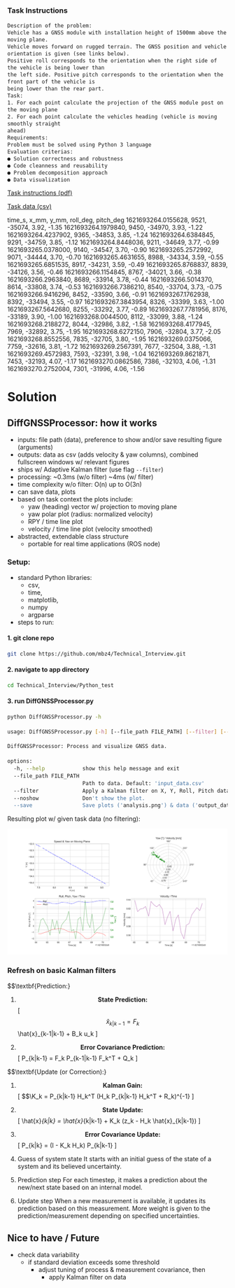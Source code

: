 
### Task Instructions

```
Description of the problem:
Vehicle has a GNSS module with installation height of 1500mm above the moving plane.
Vehicle moves forward on rugged terrain. The GNSS position and vehicle orientation is given (see links below).
Positive roll corresponds to the orientation when the right side of the vehicle is being lower than
the left side. Positive pitch corresponds to the orientation when the front part of the vehicle is
being lower than the rear part.
Task:
1. For each point calculate the projection of the GNSS module post on the moving plane
2. For each point calculate the vehicles heading (vehicle is moving smoothly straight
ahead)
Requirements:
Problem must be solved using Python 3 language
Evaluation criterias:
● Solution correctness and robustness
● Code cleanness and reusability
● Problem decomposition approach
● Data visualization
```
[Task instructions (pdf)](https://github.com/mbz4/Technical_Interview/blob/main/Python_test/Test%20task%20for%20Python%20language%20skills.pdf)

[Task data (csv)](https://github.com/mbz4/Technical_Interview/blob/main/Python_test/input_data.csv)

time_s, x_mm, y_mm, roll_deg, pitch_deg
1621693264.0155628, 9521, -35074, 3.92, -1.35
1621693264.1979840, 9450, -34970, 3.93, -1.22
1621693264.4237902, 9365, -34853, 3.85, -1.24
1621693264.6384845, 9291, -34759, 3.85, -1.12
1621693264.8448036, 9211, -34649, 3.77, -0.99
1621693265.0378000, 9140, -34547, 3.70, -0.90
1621693265.2572992, 9071, -34444, 3.70, -0.70
1621693265.4631655, 8988, -34334, 3.59, -0.55
1621693265.6851535, 8917, -34231, 3.59, -0.49
1621693265.8768837, 8839, -34126, 3.56, -0.46
1621693266.1154845, 8767, -34021, 3.66, -0.38
1621693266.2963840, 8689, -33914, 3.78, -0.44
1621693266.5014370, 8614, -33808, 3.74, -0.53
1621693266.7386210, 8540, -33704, 3.73, -0.75
1621693266.9416296, 8452, -33590, 3.66, -0.91
1621693267.1762938, 8392, -33494, 3.55, -0.97
1621693267.3843954, 8326, -33399, 3.63, -1.00
1621693267.5642680, 8255, -33292, 3.77, -0.89
1621693267.7781956, 8176, -33189, 3.90, -1.00
1621693268.0044500, 8112, -33099, 3.88, -1.24
1621693268.2188272, 8044, -32986, 3.82, -1.58
1621693268.4177945, 7969, -32892, 3.75, -1.95
1621693268.6272150, 7906, -32804, 3.77, -2.05
1621693268.8552556, 7835, -32705, 3.80, -1.95
1621693269.0375066, 7759, -32616, 3.81, -1.72
1621693269.2567391, 7677, -32504, 3.88, -1.31
1621693269.4572983, 7593, -32391, 3.98, -1.04
1621693269.8621871, 7453, -32193, 4.07, -1.17
1621693270.0862586, 7386, -32103, 4.06, -1.31
1621693270.2752004, 7301, -31996, 4.06, -1.56


# Solution

## DiffGNSSProcessor: how it works

- inputs: file path (data), preference to show and/or save resulting figure (arguments)
- outputs: data as csv (adds velocity & yaw columns), combined fullscreen windows w/ relevant figures
- ships w/ Adaptive Kalman filter (use flag ```--filter```)
- processing: ~0.3ms (w/o filter) ~4ms (w/ filter)
- time complexity w/o filter: O(n) up to O(3n)
- can save data, plots
- based on task context the plots include:
    - yaw (heading) vector w/ projection to moving plane
    - yaw polar plot (radius: normalized velocity)
    - RPY / time line plot
    - velocity / time line plot (velocity smoothed)
- abstracted, extendable class structure
    - portable for real time applications (ROS node)

### Setup:

- standard Python libraries: 
    - csv, 
    - time, 
    - matplotlib, 
    - numpy
    - argparse
- steps to run:
#### 1. git clone repo
```bash
git clone https://github.com/mbz4/Technical_Interview.git
```
#### 2. navigate to app directory
```bash
cd Technical_Interview/Python_test
```
#### 3. run DiffGNSSProcessor.py
```bash
python DiffGNSSProcessor.py -h

usage: DiffGNSSProcessor.py [-h] [--file_path FILE_PATH] [--filter] [--noshow] [--save]

DiffGNSSProcessor: Process and visualize GNSS data.

options:
  -h, --help            show this help message and exit
  --file_path FILE_PATH
                        Path to data. Default: 'input_data.csv'
  --filter              Apply a Kalman filter on X, Y, Roll, Pitch data.
  --noshow              Don't show the plot.
  --save                Save plots ('analysis.png') & data ('output_data.csv').
```

Resulting plot w/ given task data (no filtering):

![alt text](https://github.com/mbz4/Technical_Interview/blob/main/Python_test/analysis.png)


### Refresh on basic Kalman filters


$$\textbf{Prediction:}

1. $$\textbf{State Prediction:}
$$\[ $$\hat{x}_{k|k-1} = F_k $$\hat{x}_{k-1|k-1} + B_k u_k \]

2. $$\textbf{Error Covariance Prediction:}
$$\[ P_{k|k-1} = F_k P_{k-1|k-1} F_k^T + Q_k \]

$$\textbf{Update (or Correction):}

1. $$\textbf{Kalman Gain:}
$$\[ $$\K_k = P_{k|k-1} H_k^T (H_k P_{k|k-1} H_k^T + R_k)^{-1} \]

2. $$\textbf{State Update:}
$$\[ \hat{x}_{k|k} = \hat{x}_{k|k-1} + K_k (z_k - H_k \hat{x}_{k|k-1}) \]

3. $$\textbf{Error Covariance Update:}
$$\[ P_{k|k} = (I - K_k H_k) P_{k|k-1} \]

1. Guess of system state
It starts with an initial guess of the state of a system and its believed uncertainty.

2. Prediction step
For each timestep, it makes a prediction about the new/next state based on an internal model. 

3. Update step
When a new measurement is available, it updates its prediction based on this measurement.
More weight is given to the prediction/measurement depending on specified uncertainties.

## Nice to have / Future

- check data variability
    - if standard deviation exceeds some threshold
        - adjust tuning of process & measurement covariance, then
            - apply Kalman filter on data
    